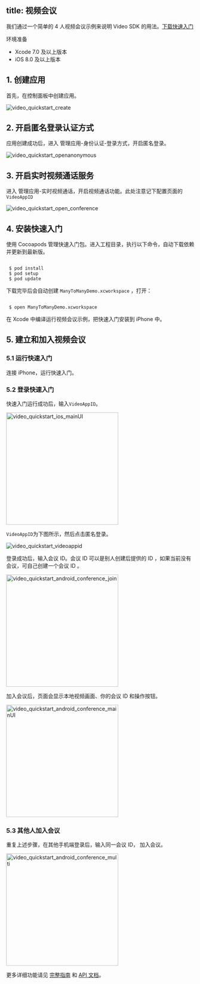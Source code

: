 title: 视频会议
---
我们通过一个简单的 4 人视频会议示例来说明 Video SDK 的用法。[下载快速入门](https://github.com/WildDogTeam/video-demo-ios-conference/archive/master.zip)

<div class="env">
    <p class="env-title">环境准备</p>
    <ul>
        <li> Xcode 7.0 及以上版本 </li>
        <li> iOS 8.0 及以上版本 </li>
    </ul>
</div>


## 1. 创建应用

首先，在控制面板中创建应用。

<img src='/images/video_quickstart_create.png' alt="video_quickstart_create">

## 2. 开启匿名登录认证方式

应用创建成功后，进入 管理应用-身份认证-登录方式，开启匿名登录。

<img src='/images/openanonymous.png' alt="video_quickstart_openanonymous">

## 3. 开启实时视频通话服务

进入 管理应用-实时视频通话，开启视频通话功能。此处注意记下配置页面的`VideoAppID`

<img src='/images/video_quickstart_open_conference.jpg' alt="video_quickstart_open_conference">

## 4. 安装快速入门

使用 Cocoapods 管理快速入门包。进入工程目录，执行以下命令，自动下载依赖并更新到最新版。

```shell

 $ pod install
 $ pod setup
 $ pod update

```

下载完毕后会自动创建 `ManyToManyDemo.xcworkspace` ，打开：

```shell

 $ open ManyToManyDemo.xcworkspace

```

在 Xcode 中编译运行视频会议示例，把快速入门安装到 iPhone 中。

## 5. 建立和加入视频会议

### 5.1 运行快速入门

连接 iPhone，运行快速入门。

### 5.2 登录快速入门

快速入门运行成功后，输入`VideoAppID`。

<img src='/images/video_quickstart_ios_conference_0.jpg' alt="video_quickstart_ios_mainUI" width="300">

`VideoAppID`为下图所示，然后点击匿名登录。

<img src='/images/video_quickstart_videoappid.png' alt="video_quickstart_videoappid">

登录成功后，输入会议 ID。会议 ID 可以是别人创建后提供的 ID ，如果当前没有会议，可自己创建一个会议 ID 。

<img src='/images/video_quickstart_ios_conference_1.jpg' alt="video_quickstart_android_conference_join" width="300" >

加入会议后，页面会显示本地视频画面、你的会议 ID 和操作按钮。

<img src='/images/video_quickstart_ios_conference_2.jpg' alt="video_quickstart_android_conference_mainUI" width="300" >

### 5.3 其他人加入会议

重复上述步骤，在其他手机端登录后，输入同一会议 ID， 加入会议。

<img src='/images/video_quickstart_ios_conference_3.jpg' alt="video_quickstart_android_conference_multi" width="300" >


更多详细功能请见 [完整指南](/video/iOS/guide/core.html) 和  [API 文档](/video/iOS/api/WDGVideoClient.html)。
